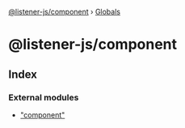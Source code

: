 [@listener-js/component](README.md) › [Globals](globals.md)

# @listener-js/component

## Index

### External modules

* ["component"](modules/_component_.md)
